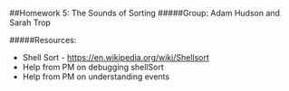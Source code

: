 ##Homework 5: The Sounds of Sorting
#####Group: Adam Hudson and Sarah Trop

#####Resources:
* Shell Sort - https://en.wikipedia.org/wiki/Shellsort
* Help from PM on debugging shellSort
* Help from PM on understanding events
